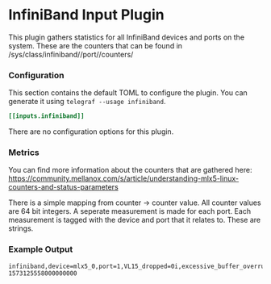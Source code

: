 # InfiniBand Input Plugin

This plugin gathers statistics for all InfiniBand devices and ports on the system. These are the counters that can be found in /sys/class/infiniband/<dev>/port/<port>/counters/

### Configuration

This section contains the default TOML to configure the plugin.  You can
generate it using `telegraf --usage infiniband`.

```toml
[[inputs.infiniband]]
```

There are no configuration options for this plugin.

### Metrics

You can find more information about the counters that are gathered here: 
https://community.mellanox.com/s/article/understanding-mlx5-linux-counters-and-status-parameters

There is a simple mapping from counter -> counter value. All counter values are 64 bit integers. A seperate measurement is made for each port.
Each measurement is tagged with the device and port that it relates to. These are strings.


### Example Output

```
infiniband,device=mlx5_0,port=1,VL15_dropped=0i,excessive_buffer_overrun_errors=0i,link_downed=0i,link_error_recovery=0i,local_link_integrity_errors=0i,multicast_rcv_packets=0i,multicast_xmit_packets=0i,port_rcv_constraint_errors=0i,port_rcv_data=237159415345822i,port_rcv_errors=0i,port_rcv_packets=801977655075i,port_rcv_remote_physical_errors=0i,port_rcv_switch_relay_errors=0i,port_xmit_constraint_errors=0i,port_xmit_data=238334949937759i,port_xmit_discards=0i,port_xmit_packets=803162651391i,port_xmit_wait=4294967295i,symbol_error=0i,unicast_rcv_packets=801977655075i,unicast_xmit_packets=803162651391i 1573125558000000000
```
